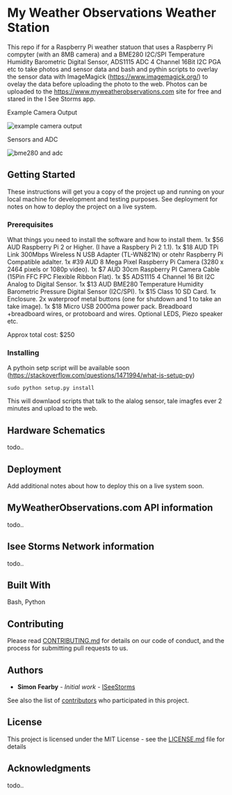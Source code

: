 # My Weather Observations Weather Station 

This repo if for a Raspberry Pi weather statuon that uses a Raspberry Pi compyter (with an 8MB camera) and a BME280 I2C/SPI Temperature Humidity Barometric Digital Sensor, ADS1115 ADC 4 Channel 16Bit I2C PGA etc to take photos and sensor data and bash and pythin scripts to overlay the sensor data with ImageMagick (https://www.imagemagick.org/) to ovelay the data before uploading the photo to the web.  Photos can be uploaded to the https://www.myweatherobservations.com site for free and stared in the I See Storms app.

Example Camera Output

![example camera output](https://www.myweatherobservations.com/github/camera.png)

Sensors and ADC

![bme280 and adc](https://www.myweatherobservations.com/github/sensors.jpg)

## Getting Started

These instructions will get you a copy of the project up and running on your local machine for development and testing purposes. See deployment for notes on how to deploy the project on a live system.

### Prerequisites

What things you need to install the software and how to install them.
1x $56 AUD Raspberry Pi 2 or Higher. (I have a Raspbery Pi 2 1.1).
1x $18 AUD TPi Link 300Mbps Wireless N USB Adapter (TL-WN821N) or otehr Raspberry Pi Compatible adalter.
1x #39 AUD 8 Mega Pixel Raspberry Pi Camera (3280 x 2464 pixels or 1080p video).
1x $7 AUD 30cm Raspberry PI Camera Cable (15Pin FFC FPC Flexible Ribbon Flat).
1x $5 ADS1115 4 Channel 16 Bit I2C Analog to Digital Sensor.
1x $13 AUD BME280 Temperature Humidity Barometric Pressure Digital Sensor (I2C/SPI).
1x $15 Class 10 SD Card.
1x Enclosure.
2x waterproof metal buttons (one for shutdown and 1 to take an take image).
1x $18 Micro USB 2000ma power pack.
Breadboard +breadboard wires, or protoboard and wires.
Optional LEDS, Piezo speaker etc.

Approx total cost: $250


### Installing

A pythoin setp script will be available soon (https://stackoverflow.com/questions/1471994/what-is-setup-py)
 
```
sudo python setup.py install
```

This will downlaod scripts that talk to the alalog sensor, tale imagfes ever 2 minutes and upload to the web. 

## Hardware Schematics

todo..


## Deployment

Add additional notes about how to deploy this on a live system soon.

## MyWeatherObservations.com API information

todo..

## Isee Storms Network information

todo..

## Built With

Bash, Python

## Contributing

Please read [CONTRIBUTING.md](https://gist.github.com/PurpleBooth/b24679402957c63ec426) for details on our code of conduct, and the process for submitting pull requests to us.


## Authors

* **Simon Fearby** - *Initial work* - [ISeeStorms](https://github.com/iseestorms)

See also the list of [contributors](https://github.com/iseestorms?tab=contributors) who participated in this project.

## License

This project is licensed under the MIT License - see the [LICENSE.md](LICENSE.md) file for details

## Acknowledgments

todo..
